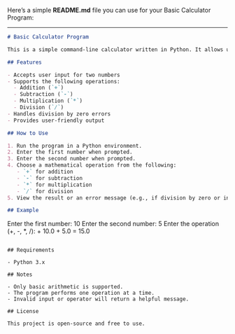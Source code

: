 Here’s a simple **README.md** file you can use for your Basic Calculator Program:

---

```markdown
# Basic Calculator Program

This is a simple command-line calculator written in Python. It allows users to perform basic arithmetic operations — addition, subtraction, multiplication, and division — between two numbers.

## Features

- Accepts user input for two numbers
- Supports the following operations:
  - Addition (`+`)
  - Subtraction (`-`)
  - Multiplication (`*`)
  - Division (`/`)
- Handles division by zero errors
- Provides user-friendly output

## How to Use

1. Run the program in a Python environment.
2. Enter the first number when prompted.
3. Enter the second number when prompted.
4. Choose a mathematical operation from the following:
   - `+` for addition
   - `-` for subtraction
   - `*` for multiplication
   - `/` for division
5. View the result or an error message (e.g., if division by zero or invalid operator).

## Example

```

Enter the first number: 10
Enter the second number: 5
Enter the operation (+, -, \*, /): +
10.0 + 5.0 = 15.0

```

## Requirements

- Python 3.x

## Notes

- Only basic arithmetic is supported.
- The program performs one operation at a time.
- Invalid input or operator will return a helpful message.

## License

This project is open-source and free to use.
